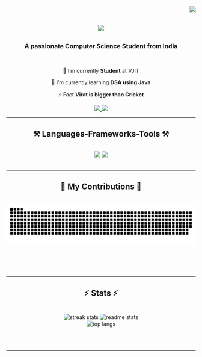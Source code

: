 <img align="right" src="https://visitor-badge.laobi.icu/badge?page_id=Lalith2506.Lalith2506" />

<h1 align="center">
    <img src="https://readme-typing-svg.herokuapp.com/?font=Righteous&size=35&center=true&vCenter=true&width=500&height=70&duration=4000&lines=Hi+There!+👋;+I'm+Lalith+Kumar!;" />
</h1>

<h3 align="center">A passionate Computer Science Student from India</h3>

<br/>

<div align="center">
 
 🔭 I’m currently **Student** at VJIT
 
 🌱 I’m currently learning **DSA using Java**

⚡ Fact **Virat is bigger than Cricket**

 </div>
 
<div align="center">
  <a href="mailto:lalith2506@gmail.com">
    <img src="https://img.shields.io/badge/Gmail-333333?style=for-the-badge&logo=gmail&logoColor=red" />
  </a>
  <a href="https://www.linkedin.com/in/lalith-kumar-918777200/" target="_blank">
    <img src="https://img.shields.io/badge/LinkedIn-0077B5?style=for-the-badge&logo=linkedin&logoColor=white" target="_blank" />
  </a>
  
</div>

 <hr/>
 
<h2 align="center">⚒️ Languages-Frameworks-Tools ⚒️</h2>
<br/>
<div align="center">
    <img src="https://skillicons.dev/icons?i=react,bootstrap,mui,html,css,vscode,github,figma,tailwind,git,r" />
    <img src="https://skillicons.dev/icons?i=nodejs,python,javascript,typescript,express,firebase,mongodb,c,java,nextjs,mysql,flask" /><br>
</div>

<br/>
<hr/>

<div align="center">
  <h2>🐍 My Contributions 🐍</h2>
  <br>
  <img alt="snake eating my contributions" src="https://raw.githubusercontent.com/BinaryBrain-404/BinaryBrain-404/output/github-contribution-grid-snake.svg" />
 
  <br/><br/><br/>
</div>

<hr/>

<h2 align="center">⚡ Stats ⚡</h2>
<br>
<div align=center>
  <img width=390 src="https://github-readme-streak-stats-Lalith2506.vercel.app/?user=BinaryBrain-404&theme=react&border_radius=10" alt="streak stats"/>
  <img width=390 src="https://github-readme-stats.vercel.app/api?username=Lalith2506&show_icons=true&theme=react&rank_icon=github&border_radius=10" alt="readme stats" />
  <br/>
  <img width=325 align="center" src="https://github-readme-stats-Lalith2506.vercel.app/api/top-langs/?username=Lalith2506&hide=HTML&langs_count=8&layout=compact&theme=react&border_radius=10&size_weight=0.5&count_weight=0.5&exclude_repo=github-readme-stats" alt="top langs" />
</div>

<br/><br/>

<hr/>

<br/>


<br/>
